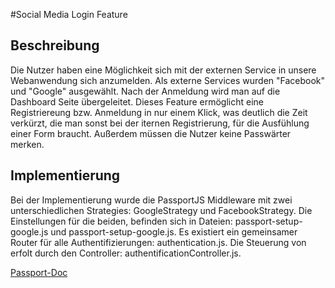 #Social Media Login Feature

## Beschreibung
Die Nutzer haben eine Möglichkeit sich mit der externen Service in unsere Webanwendung sich anzumelden. Als externe Services wurden "Facebook" und "Google" ausgewählt. Nach der Anmeldung wird man auf die Dashboard Seite übergeleitet. Dieses Feature ermöglicht eine Registriereung bzw. Anmeldung in nur einem Klick, was deutlich die Zeit verkürzt, die man sonst bei der iternen Registrierung, für die Ausfühlung einer Form braucht. Außerdem müssen die Nutzer keine Passwärter merken.

## Implementierung
Bei der Implementierung wurde die PassportJS Middleware mit zwei unterschiedlichen Strategies: GoogleStrategy und FacebookStrategy. Die Einstellungen für die beiden, befinden sich in Dateien: passport-setup-google.js und passport-setup-google.js. Es existiert ein gemeinsamer Router für alle Authentifizierungen: authentication.js. Die Steuerung von erfolt durch den Controller: authentificationController.js.

[Passport-Doc](http://www.passportjs.org/docs/)